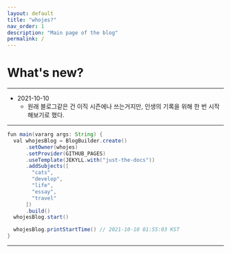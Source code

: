 ```yaml
---
layout: default
title: "whojes?"
nav_order: 1
description: "Main page of the blog"
permalink: /
---
```


# What's new?
---
- 2021-10-10
    - 원래 블로그같은 건 이직 시즌에나 쓰는거지만, 인생의 기록을 위해 한 번 시작해보기로 했다.

---  
```java
fun main(vararg args: String) {
  val whojesBlog = BlogBuilder.create()
      .setOwner(whojes)
      .setProvider(GITHUB_PAGES)
      .useTemplate(JEKYLL.with("just-the-docs"))
      .addSubjects([
        "cats",
        "develop",
        "life",
        "essay",
        "travel"
      ])
      .build()
  whojesBlog.start()

  whojesBlog.printStartTime() // 2021-10-10 01:55:03 KST
}
```

---
